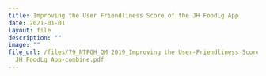 ```yaml
---
title: Improving the User Friendliness Score of the JH FoodLg App
date: 2021-01-01
layout: file
description: ""
image: ""
file_url: /files/79_NTFGH_QM 2019_Improving the User-Friendliness Score of the
  JH FoodLg App-combine.pdf
---
```

